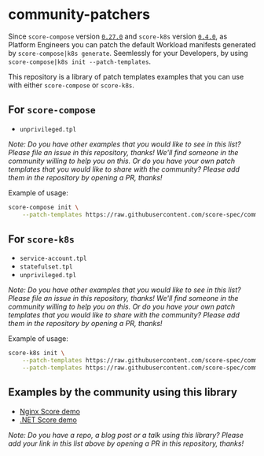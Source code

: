 # community-patchers

Since `score-compose` version [`0.27.0`](https://github.com/score-spec/score-compose/releases/tag/0.27.0) and `score-k8s` version [`0.4.0`](https://github.com/score-spec/score-k8s/releases/tag/0.4.0), as Platform Engineers you can patch the default Workload manifests generated by `score-compose|k8s generate`. Seemlessly for your Developers, by using `score-compose|k8s init --patch-templates`.

This repository is a library of patch templates examples that you can use with either `score-compose` or `score-k8s`.

## For `score-compose`

- `unprivileged.tpl`

_Note: Do you have other examples that you would like to see in this list? Please file an issue in this repository, thanks! We'll find someone in the community willing to help you on this. Or do you have your own patch templates that you would like to share with the community? Please add them in the repository by opening a PR, thanks!_

Example of usage:
```bash
score-compose init \
    --patch-templates https://raw.githubusercontent.com/score-spec/community-patchers/refs/heads/main/score-compose/unprivileged.tpl
```

## For `score-k8s`

- `service-account.tpl`
- `statefulset.tpl`
- `unprivileged.tpl`

_Note: Do you have other examples that you would like to see in this list? Please file an issue in this repository, thanks! We'll find someone in the community willing to help you on this. Or do you have your own patch templates that you would like to share with the community? Please add them in the repository by opening a PR, thanks!_

Example of usage:
```bash
score-k8s init \
    --patch-templates https://raw.githubusercontent.com/score-spec/community-patchers/refs/heads/main/score-k8s/unprivileged.tpl \
    --patch-templates https://raw.githubusercontent.com/score-spec/community-patchers/refs/heads/main/score-k8s/service-account.tpl
```

## Examples by the community using this library

- [Nginx Score demo](https://github.com/mathieu-benoit/nginx-score-demo)
- [.NET Score demo](https://github.com/mathieu-benoit/sail-sharp)

_Note: Do you have a repo, a blog post or a talk using this library? Please add your link in this list above by opening a PR in this repository, thanks!_
